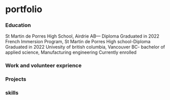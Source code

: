 # portfolio
### Education
St Martin de Porres High School, Airdrie AB— Diploma
Graduated in 2022
French Immersion Program, St Martin de Porres High school-Diploma
Graduated in 2022
Univesity of british columbia, Vancouver BC- bachelor of applied science, Manufacturing engineering
Currently enrolled
### Work and volunteer exprience

### Projects
### skills
